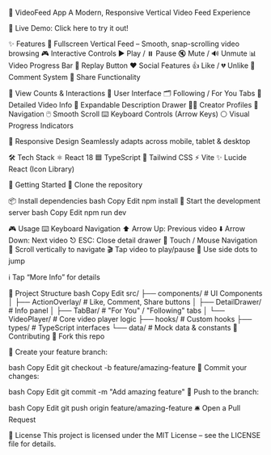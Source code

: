 🎥 VideoFeed App
A Modern, Responsive Vertical Video Feed Experience

🚀 Live Demo: Click here to try it out!

✨ Features
📱 Fullscreen Vertical Feed – Smooth, snap-scrolling video browsing
🎮 Interactive Controls
▶️ Play / ⏸️ Pause
🔇 Mute / 🔊 Unmute
📊 Video Progress Bar
🔁 Replay Button
❤️ Social Features
👍 Like / 💔 Unlike
💬 Comment System
🔗 Share Functionality

👀 View Counts & Interactions
🧭 User Interface
🗂️ Following / For You Tabs
📝 Detailed Video Info
📖 Expandable Description Drawer
🧑‍🎤 Creator Profiles
🎯 Navigation
🖱️ Smooth Scroll
⌨️ Keyboard Controls (Arrow Keys)
⚪ Visual Progress Indicators

📱 Responsive Design
Seamlessly adapts across mobile, tablet & desktop

🛠️ Tech Stack
⚛️ React 18
🟦 TypeScript
💨 Tailwind CSS
⚡ Vite
✨ Lucide React (Icon Library)

🚀 Getting Started
🔁 Clone the repository

📦 Install dependencies
bash
Copy
Edit
npm install
🧪 Start the development server
bash
Copy
Edit
npm run dev

🎮 Usage
⌨️ Keyboard Navigation
⬆️ Arrow Up: Previous video
⬇️ Arrow Down: Next video
⎋ ESC: Close detail drawer
🤳 Touch / Mouse Navigation
📜 Scroll vertically to navigate
🎬 Tap video to play/pause
🔘 Use side dots to jump

ℹ️ Tap “More Info” for details

📁 Project Structure
bash
Copy
Edit
src/
├── components/         # UI Components
│   ├── ActionOverlay/  # Like, Comment, Share buttons
│   ├── DetailDrawer/   # Info panel
│   ├── TabBar/         # "For You" / "Following" tabs
│   └── VideoPlayer/    # Core video player logic
├── hooks/              # Custom hooks
├── types/              # TypeScript interfaces
└── data/               # Mock data & constants
🤝 Contributing
🍴 Fork this repo

🌱 Create your feature branch:

bash
Copy
Edit
git checkout -b feature/amazing-feature
📝 Commit your changes:

bash
Copy
Edit
git commit -m "Add amazing feature"
🚀 Push to the branch:

bash
Copy
Edit
git push origin feature/amazing-feature
🛎️ Open a Pull Request

📄 License
This project is licensed under the MIT License – see the LICENSE file for details.

